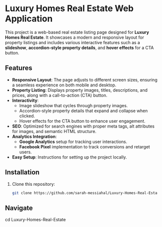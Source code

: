 # Luxury Homes Real Estate Web Application

This project is a web-based real estate listing page designed for **Luxury Homes Real Estate**. It showcases a modern and responsive layout for property listings and includes various interactive features such as a **slideshow**, **accordion-style property details**, and **hover effects** for a CTA button.

## Features
- **Responsive Layout**: The page adjusts to different screen sizes, ensuring a seamless experience on both mobile and desktop.
- **Property Listing**: Displays property images, titles, descriptions, and prices, along with a call-to-action (CTA) button.
- **Interactivity**: 
  - Image slideshow that cycles through property images.
  - Accordion-style property details that expand and collapse when clicked.
  - Hover effects for the CTA button to enhance user engagement.
- **SEO**: Optimized for search engines with proper meta tags, alt attributes for images, and semantic HTML structure.
- **Analytics Integration**: 
  - **Google Analytics** setup for tracking user interactions.
  - **Facebook Pixel** implementation to track conversions and retarget users.
- **Easy Setup**: Instructions for setting up the project locally.

## Installation

1. Clone this repository:
   ```bash
   git clone https://github.com/sarah-messiahal/Luxury-Homes-Real-Estate.git
   
## Navigate
cd Luxury-Homes-Real-Estate
